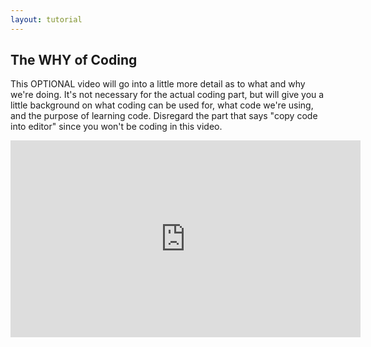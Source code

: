 ```yaml
---
layout: tutorial
---
```


## The WHY of Coding

This OPTIONAL video will go into a little more detail as to what and why we're doing. It's not necessary for the actual coding part, but will give you a little background on what coding can be used for, what code we're using, and the purpose of learning code. Disregard the part that says "copy code into editor" since you won't be coding in this video.

<div class="center">
<iframe width="560" height="315" src="https://www.youtube.com/embed/LFxPoHY9iMg" frameborder="0" allow="accelerometer; autoplay; clipboard-write; encrypted-media; gyroscope; picture-in-picture" allowfullscreen></iframe>
</div>
